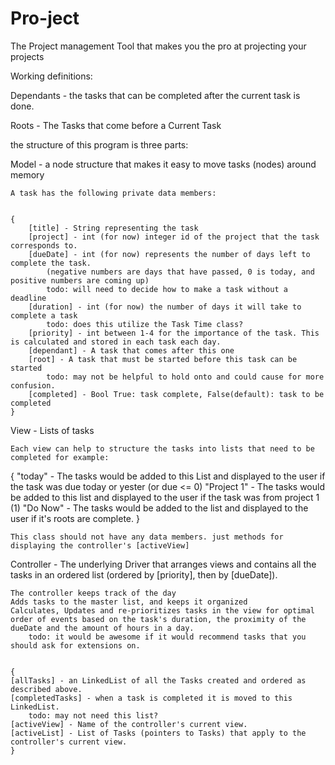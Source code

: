 # Pro-ject 
The Project management Tool that makes you the pro at projecting your projects


Working definitions:

Dependants - the tasks that can be completed after the current task is done.

Roots - The Tasks that come before a Current Task

the structure of this program is three parts:


Model - a node structure that makes it easy to move tasks (nodes) around memory

    A task has the following private data members:


    {
        [title] - String representing the task
        [project] - int (for now) integer id of the project that the task corresponds to.
        [dueDate] - int (for now) represents the number of days left to complete the task.
            (negative numbers are days that have passed, 0 is today, and positive numbers are coming up)
            todo: will need to decide how to make a task without a deadline
        [duration] - int (for now) the number of days it will take to complete a task
            todo: does this utilize the Task Time class?
        [priority] - int between 1-4 for the importance of the task. This is calculated and stored in each task each day.
        [dependant] - A task that comes after this one
        [root] - A task that must be started before this task can be started
            todo: may not be helpful to hold onto and could cause for more confusion.
        [completed] - Bool True: task complete, False(default): task to be completed
    }


View - Lists of tasks

    Each view can help to structure the tasks into lists that need to be completed for example:

   {
    "today"
        - The tasks would be added to this List and displayed to the user if the task was due today or yester (or due <= 0)
    "Project 1"
        - The tasks would be added to this list and displayed to the user if the task was from project 1 (1)
    "Do Now"
        - The tasks would be added to the list and displayed to the user if it's roots are complete.
    }

    This class should not have any data members. just methods for displaying the controller's [activeView]


Controller - The underlying Driver that arranges views and contains all the tasks in an ordered list (ordered by [priority], then by [dueDate]).

    The controller keeps track of the day
    Adds tasks to the master list, and keeps it organized
    Calculates, Updates and re-prioritizes tasks in the view for optimal order of events based on the task's duration, the proximity of the dueDate and the amount of hours in a day.
        todo: it would be awesome if it would recommend tasks that you should ask for extensions on.


    {
    [allTasks] - an LinkedList of all the Tasks created and ordered as described above.
    [completedTasks] - when a task is completed it is moved to this LinkedList.
        todo: may not need this list?
    [activeView] - Name of the controller's current view.
    [activeList] - List of Tasks (pointers to Tasks) that apply to the controller's current view.
    }
